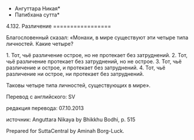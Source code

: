 * Ангуттара Никая*
* Патибхана сутта*

4\.132\. Различение
\=\=\=\=\=\=\=\=\=\=\=\=\=\=\=\=\=

Благословенный сказал: «Монахи, в мире существуют эти четыре типа личностей\. Какие четыре?

1\. Тот, чьё различение острое, но не протекает без затруднений\.
2\. Тот, чьё различение протекает без затруднений, но не острое\.
3\. Тот, чьё различение и острое, и протекает без затруднений\.
4\. Тот, чьё различение ни острое, ни протекает без затруднений\.

Таковы четыре типа личностей, существующих в мире»\.

Перевод с английского: SV

редакция перевода: 07\.10\.2013

источник: Anguttara Nikaya by Bhikkhu Bodhi, p\. 515

Prepared for SuttaCentral by Aminah Borg\-Luck\.
